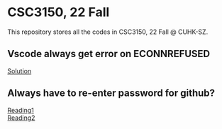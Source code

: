 # CSC3150, 22 Fall

This repository stores all the codes in CSC3150, 22 Fall @ CUHK-SZ.


## Vscode always get error on ECONNREFUSED

[Solution](https://blog.csdn.net/myWorld001/article/details/124188015)

## Always have to re-enter password for github?

[Reading1](https://blog.csdn.net/a346692509/article/details/93027920)  
[Reading2](https://blog.csdn.net/qq_41999617/article/details/83691324)  